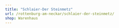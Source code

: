 ```yaml
---
title: "Schlaier-Der Steinmetz"
url: /rottenburg-am-neckar/schlaier-der-steinmetz/
shop: Warenhaus
---
```

